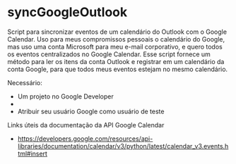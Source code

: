 # syncGoogleOutlook
Script para sincronizar eventos de um calendário do Outlook com o Google Calendar. Uso para meus compromissos pessoais o calendário do Google, mas uso uma conta Microsoft  para meu e-mail corporativo, e quero todos os eventos centralizados no Google Calendar. Esse script fornece um método para ler os itens da conta Outlook e registrar em um calendário da conta Google, para que todos meus eventos estejam no mesmo calendário.


Necessário:
- Um projeto no Google Developer
- 
- Atribuir seu usuário Google como usuário de teste


Links úteis da documentação da API Google Calendar
- https://developers.google.com/resources/api-libraries/documentation/calendar/v3/python/latest/calendar_v3.events.html#insert
